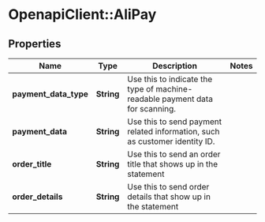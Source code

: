 # OpenapiClient::AliPay

## Properties
Name | Type | Description | Notes
------------ | ------------- | ------------- | -------------
**payment_data_type** | **String** | Use this to indicate the type of machine-readable payment data for scanning. | 
**payment_data** | **String** | Use this to send payment related information, such as customer identity ID. | 
**order_title** | **String** | Use this to send an order title that shows up in the statement | 
**order_details** | **String** | Use this to send order details that show up in the statement | 


